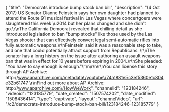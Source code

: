 {
    "title": "Democrats introduce bump stock ban bill",
    "description": "(4 Oct 2017) US Senator Dianne Feinstein says her own daughter had planned to attend the Route 91 musical festival in Las Vegas where concertgoers were slaughtered this week \u2014 but her plans changed and she didn't go.\r\nThe California Democrat revealed that chilling detail as she introduced legislation to ban \"bump stocks\" like those used by the Las Vegas shooter that can effectively convert legal semi-automatic rifles into fully automatic weapons.\r\nFeinstein said it was a reasonable step to take, and one that could potentially attract support from Republicans. \r\nThe senator has a long history on the issue after authoring an assault weapons ban that was in effect for 10 years before expiring in 2004.\r\nShe pleaded: \"You have to say enough is enough.\"\r\n\r\n\r\nYou can license this story through AP Archive: http:\/\/www.aparchive.com\/metadata\/youtube\/74a1881e5c3ef5360e1c804e32b61747 \r\nFind out more about AP Archive: http:\/\/www.aparchive.com\/HowWeWork",
    "channelid": "123184246",
    "videoid": "123185779",
    "date_created": "1507574202",
    "date_modified": "1508436414",
    "type": "captivate",
    "layout": "channelVideo",
    "url": "\/c2\/democrats-introduce-bump-stock-ban-bill\/123184246-123185779"
}